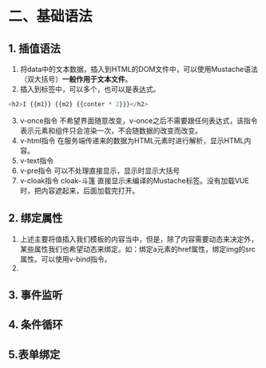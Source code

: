 # 二、基础语法
## 1. 插值语法
1. 将data中的文本数据，插入到HTML的DOM文件中，可以使用Mustache语法（双大括号）**一般作用于文本文件**。
2. 插入到标签中，可以多个，也可以是表达式。
```js
<h2>I {{m1}} {{m2} {{conter * 2}}}</h2>
```
3. v-once指令
不希望界面随意改变，v-once之后不需要跟任何表达式，该指令表示元素和组件只会渲染一次，不会随数据的改变而改变。
4. v-html指令
在服务端传递来的数据为HTML元素时进行解析，显示HTML内容。
5. v-text指令
6. v-pre指令
可以不处理直接显示，显示时显示大括号
7. v-cloak指令 cloak-斗篷
直接显示未编译的Mustache标签。没有加载VUE时，把内容遮起来，后面加载完打开。

## 2. 绑定属性
1. 上述主要将值插入我们模板的内容当中，但是，除了内容需要动态来决定外，某些属性我们也希望动态来绑定。如：绑定a元素的href属性，绑定img的src属性。可以使用v-bind指令。
2. 


## 3. 事件监听

## 4. 条件循环

## 5.表单绑定

